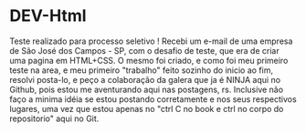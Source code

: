 # DEV-Html
Teste realizado para processo seletivo !
Recebi um e-mail de uma empresa de São José dos Campos - SP, com o desafio de teste, que era de criar uma pagina em HTML+CSS. 
O mesmo foi criado, e como foi meu primeiro teste na area, e meu primeiro "trabalho" feito sozinho do inicio ao fim, resolvi posta-lo, 
e peço a colaboração da galera que ja é NINJA aqui no Github, pois estou me aventurando aqui nas postagens, rs. 
Inclusive não faço a minima idéia se estou postando corretamente e nos seus respectivos lugares, 
uma vez que estou apenas no "ctrl C no book e ctrl no corpo do repositorio" aqui no Git.
